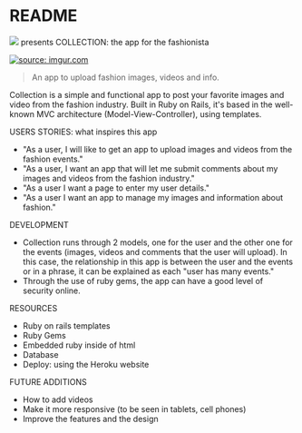 # README

![](https://ga-dash.s3.amazonaws.com/production/assets/logo-9f88ae6c9c3871690e33280fcf557f33.png) presents
COLLECTION: the app for the fashionista

<a href="https://imgur.com/Q8xQ84I"><img src="https://i.imgur.com/Q8xQ84I.jpg" title="source: imgur.com" /></a>
>An app to upload fashion images, videos and info.

Collection is a simple and functional app to post your favorite images and video from the fashion industry. Built in Ruby on Rails, it's based in the well-known MVC architecture (Model-View-Controller), using templates. 

USERS STORIES: what inspires this app
- "As a user, I will like to get an app to upload images and videos from the fashion events."
- "As a user, I want an app that will let me submit comments about my images and videos from the fashion industry."
- "As a user I want a page to enter my user details."
- "As a user I want an app to manage my images and information about fashion." 

DEVELOPMENT
- Collection runs through 2 models, one for the user and the other one for the events (images, videos and comments that the user will upload). In this case, the relationship in this app is between the user and the events or in a phrase, it can be explained as each "user has many events." 
- Through the use of ruby gems, the app can have a good level of security online. 

RESOURCES
- Ruby on rails templates
- Ruby Gems
- Embedded ruby inside of html
- Database
- Deploy: using the Heroku website

FUTURE ADDITIONS
- How to add videos
- Make it more responsive (to be seen in tablets, cell phones)
- Improve the features and the design
